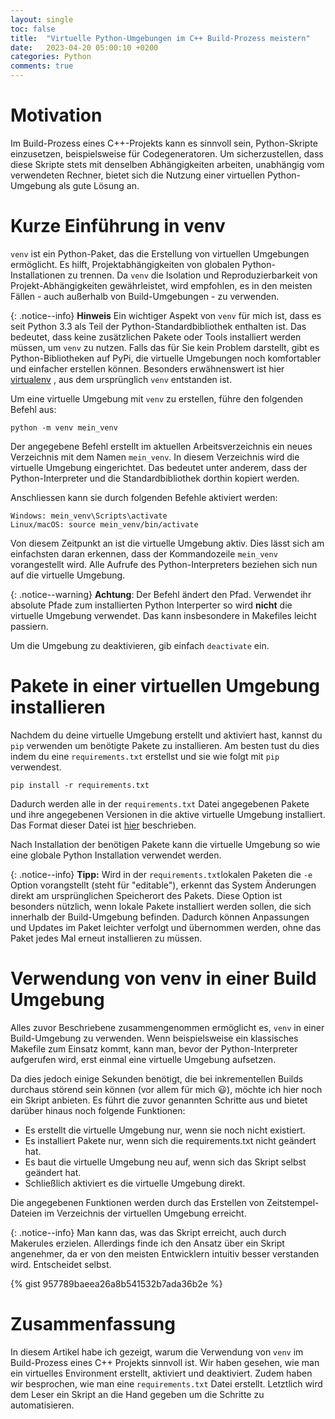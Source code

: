 ```yaml
---
layout: single
toc: false
title:  "Virtuelle Python-Umgebungen im C++ Build-Prozess meistern"
date:   2023-04-20 05:00:10 +0200
categories: Python
comments: true
---
```


# Motivation
Im Build-Prozess eines C++-Projekts kann es sinnvoll sein, Python-Skripte einzusetzen, beispielsweise für Codegeneratoren. Um sicherzustellen, dass diese Skripte stets mit denselben Abhängigkeiten arbeiten, unabhängig vom verwendeten Rechner, bietet sich die Nutzung einer virtuellen Python-Umgebung als gute Lösung an.

# Kurze Einführung in venv
`venv` ist ein Python-Paket, das die Erstellung von virtuellen Umgebungen ermöglicht. Es hilft, Projektabhängigkeiten von globalen Python-Installationen zu trennen. Da `venv` die Isolation und Reproduzierbarkeit von Projekt-Abhängigkeiten gewährleistet, wird empfohlen, es in den meisten Fällen - auch außerhalb von Build-Umgebungen - zu verwenden.

{: .notice--info} 
**Hinweis** Ein wichtiger Aspekt von `venv` für mich ist, dass es seit Python 3.3 als Teil der Python-Standardbibliothek enthalten ist. Das bedeutet, dass keine zusätzlichen Pakete oder Tools installiert werden müssen, um `venv` zu nutzen. Falls das für Sie kein Problem darstellt, gibt es Python-Bibliotheken auf PyPi, die virtuelle Umgebungen noch komfortabler und einfacher erstellen können. Besonders erwähnenswert ist hier [virtualenv](https://virtualenv.pypa.io/) , aus dem ursprünglich `venv` entstanden ist.


Um eine virtuelle Umgebung mit `venv` zu erstellen, führe den folgenden Befehl aus:

~~~
python -m venv mein_venv
~~~


Der angegebene Befehl erstellt im aktuellen Arbeitsverzeichnis ein neues Verzeichnis mit dem Namen `mein_venv`. In diesem Verzeichnis wird die virtuelle Umgebung eingerichtet. Das bedeutet unter anderem, dass der Python-Interpreter und die Standardbibliothek dorthin kopiert werden. 

Anschliessen kann sie durch folgenden Befehle aktiviert werden:

~~~
Windows: mein_venv\Scripts\activate
Linux/macOS: source mein_venv/bin/activate
~~~

Von diesem Zeitpunkt an ist die virtuelle Umgebung aktiv. Dies lässt sich am einfachsten daran erkennen, dass der Kommandozeile `mein_venv` vorangestellt wird. Alle Aufrufe des Python-Interpreters beziehen sich nun auf die virtuelle Umgebung.

{: .notice--warning} 
**Achtung**: Der Befehl ändert den Pfad. Verwendet ihr absolute 
Pfade zum installierten Python Interperter so wird __nicht__ die 
virtuelle Umgebung verwendet. Das kann insbesondere in Makefiles 
leicht passiern. 

Um die Umgebung zu deaktivieren, gib einfach `deactivate` ein.

# Pakete in einer virtuellen Umgebung installieren

Nachdem du deine virtuelle Umgebung erstellt und aktiviert hast, 
kannst  du `pip` verwenden um benötigte Pakete zu installieren. 
Am besten tust du dies indem du eine `requirements.txt` 
erstellst und sie wie folgt mit `pip` verwendest.

~~~
pip install -r requirements.txt
~~~

Dadurch werden alle in der `requirements.txt` Datei 
angegebenen Pakete und ihre angegebenen Versionen in 
die aktive virtuelle Umgebung installiert. 
Das Format dieser Datei ist [hier](https://pip.pypa.io/en/stable/reference/requirements-file-format/) beschrieben.

Nach Installation der benötigen Pakete kann die virtuelle Umgebung so wie eine globale Python Installation verwendet werden. 

{: .notice--info} 
**Tipp:** Wird in der `requirements.txt`lokalen Paketen die `-e` Option vorangstellt (steht für "editable"), erkennt das 
System Änderungen direkt am ursprünglichen Speicherort des Pakets. Diese Option ist besonders nützlich, wenn 
lokale Pakete installiert werden sollen, die sich innerhalb der Build-Umgebung befinden. Dadurch können 
Anpassungen und Updates im Paket leichter verfolgt und übernommen werden, ohne das Paket jedes Mal 
erneut installieren zu müssen.

# Verwendung von venv in einer Build Umgebung

Alles zuvor Beschriebene zusammengenommen ermöglicht es, `venv` in einer Build-Umgebung zu verwenden. Wenn beispielsweise ein klassisches Makefile zum Einsatz kommt, kann man, bevor der Python-Interpreter aufgerufen wird, erst einmal eine virtuelle Umgebung aufsetzen.

Da dies jedoch einige Sekunden benötigt, die bei inkrementellen Builds durchaus störend sein können (vor allem für mich 😃), möchte ich hier noch ein Skript anbieten. Es führt die zuvor genannten Schritte aus und bietet darüber hinaus noch folgende Funktionen:

* Es erstellt die virtuelle Umgebung nur, wenn sie noch nicht existiert.
* Es installiert Pakete nur, wenn sich die requirements.txt nicht geändert hat.
* Es baut die virtuelle Umgebung neu auf, wenn sich das Skript selbst geändert hat.
* Schließlich aktiviert es die virtuelle Umgebung direkt.

Die angegebenen Funktionen werden durch das Erstellen von Zeitstempel-Dateien im Verzeichnis der virtuellen Umgebung erreicht.


{: .notice--info} 
Man kann das, was das Skript erreicht, auch durch Makerules erzielen. Allerdings finde ich den Ansatz über ein Skript angenehmer, da er von den meisten Entwicklern intuitiv besser verstanden wird. Entscheidet selbst.

{% gist 957789baeea26a8b541532b7ada36b2e %}


# Zusammenfassung
In diesem Artikel habe ich gezeigt, warum die 
Verwendung von `venv` im Build-Prozess eines 
C++ Projekts sinnvoll ist. 
Wir haben gesehen, wie man ein virtuelles 
Environment erstellt, aktiviert und deaktiviert. 
Zudem haben wir besprochen, wie man eine 
`requirements.txt` Datei erstellt. Letztlich wird dem Leser
ein Skript an die Hand gegeben um die Schritte zu automatisieren.

